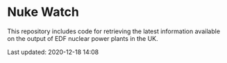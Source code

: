 # Nuke Watch

This repository includes code for retrieving the latest information available on the output of EDF nuclear power plants in the UK.

Last updated: 2020-12-18 14:08